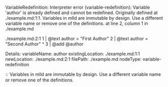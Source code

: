 VariableRedefinition: Interpreter error (variable-redefinition): Variable 'author' is already defined and cannot be redefined. Originally defined at ./example.md:1:1. Variables in mlld are immutable by design. Use a different variable name or remove one of the definitions. at line 2, column 1 in ./example.md

  ./example.md:2:1
1 | @text author = "First Author"
2 | @text author = "Second Author"
      ^
3 | @add @author

Details:
variableName: author
existingLocation: ./example.md:1:1
newLocation: ./example.md:2:1
filePath: ./example.md
nodeType: variable-redefinition

💡 Variables in mlld are immutable by design. Use a different variable name or remove one of the definitions.